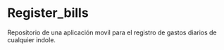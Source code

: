 # Register_bills
Repositorio de una aplicación movil para el registro de gastos diarios de cualquier indole.
